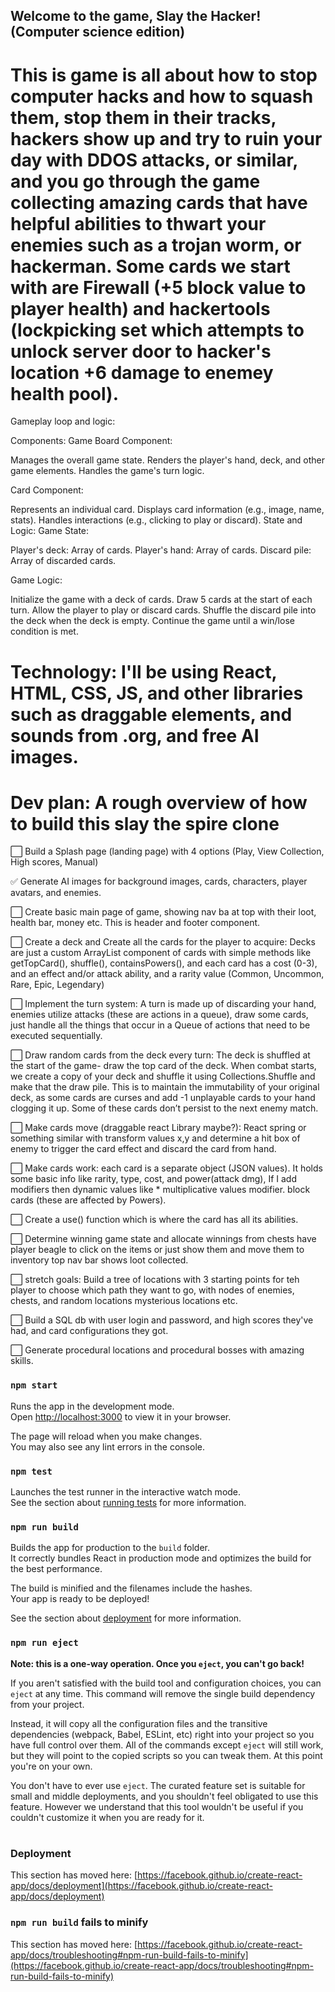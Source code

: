 
## Welcome to the game, Slay the Hacker! (Computer science edition)
 
#  This is game is all about how to stop computer hacks and how to squash them, stop them in their tracks, hackers show up and try to ruin your day with DDOS attacks, or similar, and you go through the game collecting amazing cards that have helpful abilities to thwart your enemies such as a trojan worm, or hackerman. Some cards we start with are Firewall (+5 block value to player health) and hackertools (lockpicking set which attempts to unlock server door to hacker's location +6 damage to enemey health pool). 

Gameplay loop and logic: 

Components:
Game Board Component:

Manages the overall game state.
Renders the player's hand, deck, and other game elements.
Handles the game's turn logic.

Card Component:

Represents an individual card.
Displays card information (e.g., image, name, stats).
Handles interactions (e.g., clicking to play or discard).
State and Logic:
Game State:

Player's deck: Array of cards.
Player's hand: Array of cards.
Discard pile: Array of discarded cards.

Game Logic:

Initialize the game with a deck of cards.
Draw 5 cards at the start of each turn.
Allow the player to play or discard cards.
Shuffle the discard pile into the deck when the deck is empty.
Continue the game until a win/lose condition is met.


# Technology: I'll be using React, HTML, CSS, JS, and other libraries such as draggable elements, and sounds from .org, and free AI images. 

# Dev plan: A rough overview of how to build this slay the spire clone 

:white_large_square: Build a Splash page (landing page) with 4 options (Play, View Collection, High scores, Manual)

:white_check_mark: Generate AI images for background images, cards, characters, player avatars, and enemies. 

:white_large_square: Create basic main page of game, showing nav ba at top with their loot, health bar, money etc. This is header and footer component. 

:white_large_square: Create a deck and Create all the cards for the player to acquire: Decks are just a custom ArrayList component of cards with simple methods like getTopCard(), shuffle(), containsPowers(), and each card has a cost (0-3), and an effect and/or attack ability, and a rarity value (Common, Uncommon, Rare, Epic, Legendary)

:white_large_square: Implement the turn system: A turn is made up of discarding your hand, enemies utilize attacks (these are actions in a queue), draw some cards, just handle all the things that occur in a Queue of actions that need to be executed sequentially.

:white_large_square: Draw random cards from the deck every turn: The deck is shuffled at the start of the game- draw the top card of the deck. When combat starts, we create a copy of your deck and shuffle it using Collections.Shuffle and make that the draw pile. This is to maintain the immutability of your original deck, as some cards are curses and add -1 unplayable cards to your hand clogging it up. Some of these cards don’t persist to the next enemy match. 

:white_large_square: Make cards move (draggable react Library maybe?): React spring or something similar with transform values x,y and determine a hit box of enemy to trigger the card effect and discard the card from hand. 

:white_large_square: Make cards work: each card is a separate object (JSON values). It holds some basic info like rarity, type, cost, and power(attack dmg), If I add modifiers then dynamic values like * multiplicative values modifier. block cards (these are affected by Powers). 

:white_large_square: Create a use() function which is where the card has all its abilities. 

:white_large_square: Determine winning game state and allocate winnings from chests have player beagle to click on the items or just show them and move them to inventory top nav bar shows loot collected. 

:white_large_square: stretch goals: Build a tree of locations with 3 starting points for teh player to choose which path they want to go, with nodes of enemies, chests, and random locations mysterious locations etc. 

:white_large_square: Build a SQL db with user login and password, and high scores they've had, and card configurations they got. 

:white_large_square: Generate procedural locations and procedural bosses with amazing skills. 





### `npm start`

Runs the app in the development mode.\
Open [http://localhost:3000](http://localhost:3000) to view it in your browser.

The page will reload when you make changes.\
You may also see any lint errors in the console.

### `npm test`

Launches the test runner in the interactive watch mode.\
See the section about [running tests](https://facebook.github.io/create-react-app/docs/running-tests) for more information.

### `npm run build`

Builds the app for production to the `build` folder.\
It correctly bundles React in production mode and optimizes the build for the best performance.

The build is minified and the filenames include the hashes.\
Your app is ready to be deployed!

See the section about [deployment](https://facebook.github.io/create-react-app/docs/deployment) for more information.

### `npm run eject`

**Note: this is a one-way operation. Once you `eject`, you can't go back!**

If you aren't satisfied with the build tool and configuration choices, you can `eject` at any time. This command will remove the single build dependency from your project.

Instead, it will copy all the configuration files and the transitive dependencies (webpack, Babel, ESLint, etc) right into your project so you have full control over them. All of the commands except `eject` will still work, but they will point to the copied scripts so you can tweak them. At this point you're on your own.

You don't have to ever use `eject`. The curated feature set is suitable for small and middle deployments, and you shouldn't feel obligated to use this feature. However we understand that this tool wouldn't be useful if you couldn't customize it when you are ready for it.

#
### Deployment

This section has moved here: [https://facebook.github.io/create-react-app/docs/deployment](https://facebook.github.io/create-react-app/docs/deployment)

### `npm run build` fails to minify

This section has moved here: [https://facebook.github.io/create-react-app/docs/troubleshooting#npm-run-build-fails-to-minify](https://facebook.github.io/create-react-app/docs/troubleshooting#npm-run-build-fails-to-minify)


